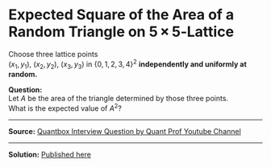 # Expected Square of the Area of a Random Triangle on 5 × 5‑Lattice 

Choose three lattice points  
$(x_1,y_1), \ (x_2,y_2), \ (x_3,y_3)$ in $\{0,1,2,3,4\}^2$
**independently and uniformly at random.**

**Question:**  
Let $A$ be the area of the triangle determined by those three points.  
What is the expected value of $A^{2}$?

---

**Source:** [Quantbox Interview Question by Quant Prof Youtube Channel](https://www.youtube.com/watch?v=JLoMdks1ei4&t=129s)  

---

**Solution:** [Published here](https://aquaregiaanubhav.github.io/Puzzles-in-R/Avg_triangle_area_on_a_lattice/index.html)

